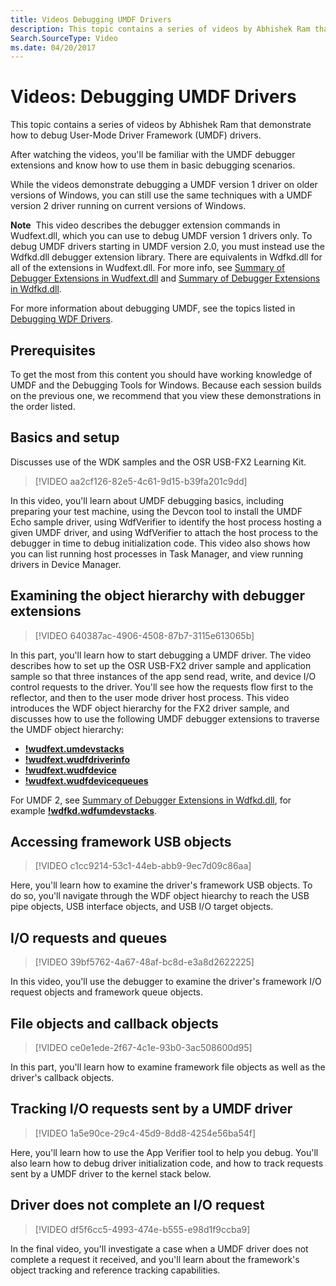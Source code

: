 ```yaml
---
title: Videos Debugging UMDF Drivers
description: This topic contains a series of videos by Abhishek Ram that demonstrate how to debug User-Mode Driver Framework (UMDF) drivers.
Search.SourceType: Video
ms.date: 04/20/2017
---
```


# Videos: Debugging UMDF Drivers


This topic contains a series of videos by Abhishek Ram that demonstrate how to debug User-Mode Driver Framework (UMDF) drivers.

After watching the videos, you'll be familiar with the UMDF debugger extensions and know how to use them in basic debugging scenarios.

While the videos demonstrate debugging a UMDF version 1 driver on older versions of Windows, you can still use the same techniques with a UMDF version 2 driver running on current versions of Windows.

**Note**  This video describes the debugger extension commands in Wudfext.dll, which you can use to debug UMDF version 1 drivers only. To debug UMDF drivers starting in UMDF version 2.0, you must instead use the Wdfkd.dll debugger extension library. There are equivalents in Wdfkd.dll for all of the extensions in Wudfext.dll. For more info, see [Summary of Debugger Extensions in Wudfext.dll](using-umdf-debugger-extensions.md) and [Summary of Debugger Extensions in Wdfkd.dll](debugger-extensions-for-kmdf-drivers.md).

 

For more information about debugging UMDF, see the topics listed in [Debugging WDF Drivers](accessing-umdf-metadata-in-wer-reports.md).

## Prerequisites


To get the most from this content you should have working knowledge of UMDF and the Debugging Tools for Windows. Because each session builds on the previous one, we recommend that you view these demonstrations in the order listed.

## Basics and setup


Discusses use of the WDK samples and the OSR USB-FX2 Learning Kit.

>[!VIDEO aa2cf126-82e5-4c61-9d15-b39fa201c9dd]

In this video, you'll learn about UMDF debugging basics, including preparing your test machine, using the Devcon tool to install the UMDF Echo sample driver, using WdfVerifier to identify the host process hosting a given UMDF driver, and using WdfVerifier to attach the host process to the debugger in time to debug initialization code. This video also shows how you can list running host processes in Task Manager, and view running drivers in Device Manager.

## Examining the object hierarchy with debugger extensions

> [!VIDEO 640387ac-4906-4508-87b7-3115e613065b]

In this part, you'll learn how to start debugging a UMDF driver. The video describes how to set up the OSR USB-FX2 driver sample and application sample so that three instances of the app send read, write, and device I/O control requests to the driver. You'll see how the requests flow first to the reflector, and then to the user mode driver host process. This video introduces the WDF object hierarchy for the FX2 driver sample, and discusses how to use the following UMDF debugger extensions to traverse the UMDF object hierarchy:

-   [**!wudfext.umdevstacks**](../debuggercmds/-wudfext-umdevstacks.md)
-   [**!wudfext.wudfdriverinfo**](../debuggercmds/-wudfext-wudfdriverinfo.md)
-   [**!wudfext.wudfdevice**](../debuggercmds/-wudfext-wudfdevice.md)
-   [**!wudfext.wudfdevicequeues**](../debuggercmds/-wudfext-wudfdevicequeues.md)

For UMDF 2, see [Summary of Debugger Extensions in Wdfkd.dll](debugger-extensions-for-kmdf-drivers.md), for example [**!wdfkd.wdfumdevstacks**](../debuggercmds/-wdfkd-wdfumdevstacks.md).

## Accessing framework USB objects

>[!VIDEO c1cc9214-53c1-44eb-abb9-9ec7d09c86aa]

Here, you'll learn how to examine the driver's framework USB objects. To do so, you'll navigate through the WDF object hiearchy to reach the USB pipe objects, USB interface objects, and USB I/O target objects.

##  I/O requests and queues

>[!VIDEO 39bf5762-4a67-48af-bc8d-e3a8d2622225]

In this video, you'll use the debugger to examine the driver's framework I/O request objects and framework queue objects.

## File objects and callback objects

>[!VIDEO ce0e1ede-2f67-4c1e-93b0-3ac508600d95]

In this part, you'll learn how to examine framework file objects as well as the driver's callback objects.

##  Tracking I/O requests sent by a UMDF driver

> [!VIDEO 1a5e90ce-29c4-45d9-8dd8-4254e56ba54f]

Here, you'll learn how to use the App Verifier tool to help you debug. You'll also learn how to debug driver initialization code, and how to track requests sent by a UMDF driver to the kernel stack below.

##  Driver does not complete an I/O request

> [!VIDEO df5f6cc5-4993-474e-b555-e98d1f9ccba9]

In the final video, you'll investigate a case when a UMDF driver does not complete a request it received, and you'll learn about the framework's object tracking and reference tracking capabilities.

 

